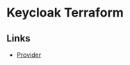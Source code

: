 # Keycloak Terraform

<!--
https://github.com/fabaleus/keycloak-terraform-realms-config-fabaleus/blob/master/fab/fab-upg-sso/realm/realm-fab-upg-sso.tf
-->

## Links

- [Provider](https://registry.terraform.io/providers/mrparkers/keycloak/latest)
